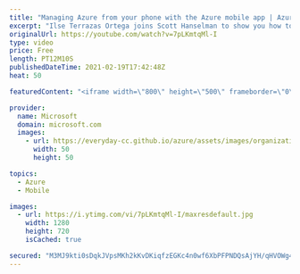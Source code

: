 ```yaml
---
title: "Managing Azure from your phone with the Azure mobile app | Azure Friday"
excerpt: "Ilse Terrazas Ortega joins Scott Hanselman to show you how to take advantage of the Azure mobile app to monitor and manage your Azure environment. From Azure alerts to Cloud Shell, this powerful tool will help you take control of your environment right from the convenience of your phone.  0:00 – Introduction"
originalUrl: https://youtube.com/watch?v=7pLKmtqMl-I
type: video
price: Free
length: PT12M10S
publishedDateTime: 2021-02-19T17:42:48Z
heat: 50

featuredContent: "<iframe width=\"800\" height=\"500\" frameborder=\"0\" src=\"https://www.youtube.com/embed/7pLKmtqMl-I\" allow=\"accelerometer; autoplay; encrypted-media; gyroscope; picture-in-picture\" allowfullscreen></iframe>"

provider:
  name: Microsoft
  domain: microsoft.com
  images:
    - url: https://everyday-cc.github.io/azure/assets/images/organizations/microsoft.com-50x50.jpg
      width: 50
      height: 50

topics:
  - Azure
  - Mobile

images:
  - url: https://i.ytimg.com/vi/7pLKmtqMl-I/maxresdefault.jpg
    width: 1280
    height: 720
    isCached: true

secured: "M3MJ9kti0sDqkJVpsMKh2kKvDKiqfzEGKc4n0wf6XbPFPNDQsAjYH/qHVOWg4+yKyFEr28HDLHNvjMo35cza5Nu3vvjQEifBLsH6ddPgUbCsZXPHT/SmuCXo5JS0NIDzClMfPzVYaQyrZbl7WLDj9XUcLMsXrksK6N164a2rxvv1GcIIji6x39wki7b7wQ+/loyEbja8qEiymDnWPzOQolrSFygdlQ50rhvTS3Ki05yRCRdvd0nLiu6ZrhUwkNioDrlrX95U0enG8eaJt8uR/cxiaUtdxgmS0vLT+jKGB4NiFd3Q+gV/bsMC627BMo38BUFPQWuWgU0i9wn+yVTVXLjbHxAalMFqv1QdjHZ9+xY8gibrbh1Nc6oxpeB6dcmegsnFknwHoxN+0LnkliFM9vjWS6CdWgraWFRe/z032+s=;yL14YmUHne6h0dRStPuZYw=="
---
```


